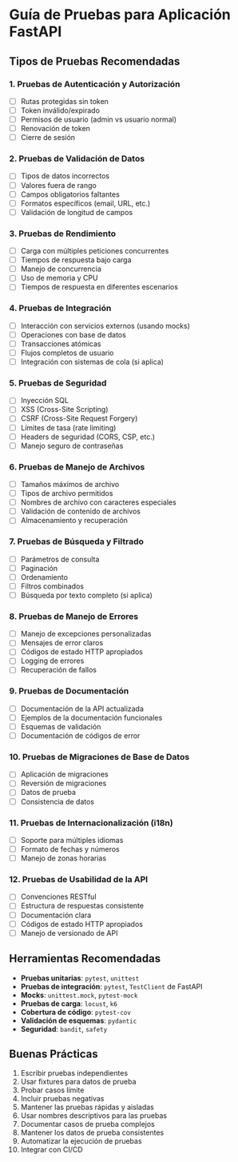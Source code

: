 # Guía de Pruebas para Aplicación FastAPI

## Tipos de Pruebas Recomendadas

### 1. Pruebas de Autenticación y Autorización
- [ ] Rutas protegidas sin token
- [ ] Token inválido/expirado
- [ ] Permisos de usuario (admin vs usuario normal)
- [ ] Renovación de token
- [ ] Cierre de sesión

### 2. Pruebas de Validación de Datos
- [ ] Tipos de datos incorrectos
- [ ] Valores fuera de rango
- [ ] Campos obligatorios faltantes
- [ ] Formatos específicos (email, URL, etc.)
- [ ] Validación de longitud de campos

### 3. Pruebas de Rendimiento
- [ ] Carga con múltiples peticiones concurrentes
- [ ] Tiempos de respuesta bajo carga
- [ ] Manejo de concurrencia
- [ ] Uso de memoria y CPU
- [ ] Tiempos de respuesta en diferentes escenarios

### 4. Pruebas de Integración
- [ ] Interacción con servicios externos (usando mocks)
- [ ] Operaciones con base de datos
- [ ] Transacciones atómicas
- [ ] Flujos completos de usuario
- [ ] Integración con sistemas de cola (si aplica)

### 5. Pruebas de Seguridad
- [ ] Inyección SQL
- [ ] XSS (Cross-Site Scripting)
- [ ] CSRF (Cross-Site Request Forgery)
- [ ] Límites de tasa (rate limiting)
- [ ] Headers de seguridad (CORS, CSP, etc.)
- [ ] Manejo seguro de contraseñas

### 6. Pruebas de Manejo de Archivos
- [ ] Tamaños máximos de archivo
- [ ] Tipos de archivo permitidos
- [ ] Nombres de archivo con caracteres especiales
- [ ] Validación de contenido de archivos
- [ ] Almacenamiento y recuperación

### 7. Pruebas de Búsqueda y Filtrado
- [ ] Parámetros de consulta
- [ ] Paginación
- [ ] Ordenamiento
- [ ] Filtros combinados
- [ ] Búsqueda por texto completo (si aplica)

### 8. Pruebas de Manejo de Errores
- [ ] Manejo de excepciones personalizadas
- [ ] Mensajes de error claros
- [ ] Códigos de estado HTTP apropiados
- [ ] Logging de errores
- [ ] Recuperación de fallos

### 9. Pruebas de Documentación
- [ ] Documentación de la API actualizada
- [ ] Ejemplos de la documentación funcionales
- [ ] Esquemas de validación
- [ ] Documentación de códigos de error

### 10. Pruebas de Migraciones de Base de Datos
- [ ] Aplicación de migraciones
- [ ] Reversión de migraciones
- [ ] Datos de prueba
- [ ] Consistencia de datos

### 11. Pruebas de Internacionalización (i18n)
- [ ] Soporte para múltiples idiomas
- [ ] Formato de fechas y números
- [ ] Manejo de zonas horarias

### 12. Pruebas de Usabilidad de la API
- [ ] Convenciones RESTful
- [ ] Estructura de respuestas consistente
- [ ] Documentación clara
- [ ] Códigos de estado HTTP apropiados
- [ ] Manejo de versionado de API

## Herramientas Recomendadas

- **Pruebas unitarias**: `pytest`, `unittest`
- **Pruebas de integración**: `pytest`, `TestClient` de FastAPI
- **Mocks**: `unittest.mock`, `pytest-mock`
- **Pruebas de carga**: `locust`, `k6`
- **Cobertura de código**: `pytest-cov`
- **Validación de esquemas**: `pydantic`
- **Seguridad**: `bandit`, `safety`

## Buenas Prácticas

1. Escribir pruebas independientes
2. Usar fixtures para datos de prueba
3. Probar casos límite
4. Incluir pruebas negativas
5. Mantener las pruebas rápidas y aisladas
6. Usar nombres descriptivos para las pruebas
7. Documentar casos de prueba complejos
8. Mantener los datos de prueba consistentes
9. Automatizar la ejecución de pruebas
10. Integrar con CI/CD
